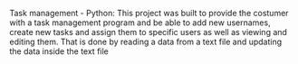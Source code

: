 Task management - Python: This project was built to provide the costumer with a task management program and be able to add new usernames, create new tasks and assign them to specific users as well as viewing and editing them. That is done by reading a data from a text file and updating the data inside the text file
